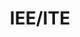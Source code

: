 ---
title: "IEE/ITE"
description: "INFORME DE EVALUACIÓN DEL EDIFICIO / INSPECCIÓN TÉCNICA DE EDIFICIOS"
draft: false
bg_image: "images/featue-bg.jpg"
---